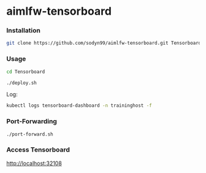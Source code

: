 # aimlfw-tensorboard

### Installation

```bash
git clone https://github.com/sodyn99/aimlfw-tensorboard.git Tensorboard
```

### Usage

```bash
cd Tensorboard
```
```bash
./deploy.sh
```

Log:

```bash
kubectl logs tensorboard-dashboard -n traininghost -f
```

### Port-Forwarding

```bash
./port-forward.sh
```

### Access Tensorboard

[http://localhost:32108](http://localhost:32108)
